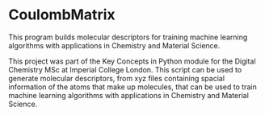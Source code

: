 # CoulombMatrix
This program builds molecular descriptors for training machine learning algorithms with applications in Chemistry and Material Science.

This project was part of the Key Concepts in Python module for the Digital Chemistry MSc at Imperial College London. This script can be used to generate molecular descriptors, from xyz files containing spacial information of the atoms that make up molecules, that can be used to train machine learning algorithms with applications in Chemistry and Material Science. 
